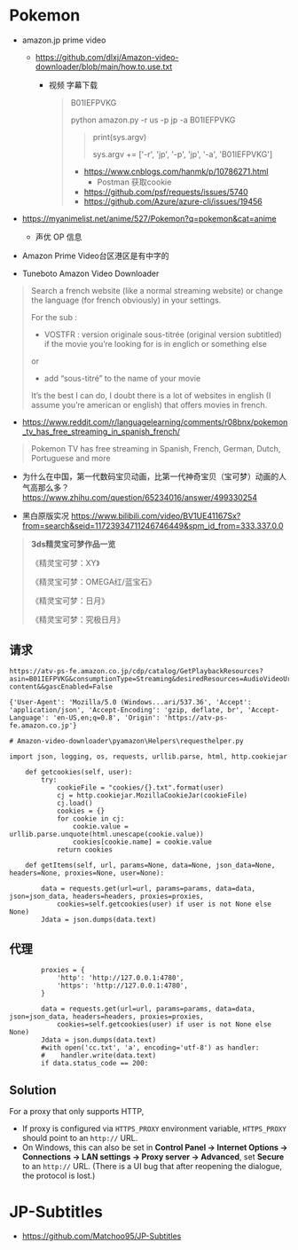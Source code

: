 

# Pokemon

- amazon.jp prime video

  - https://github.com/dlxj/Amazon-video-downloader/blob/main/how.to.use.txt

    - 视频 字幕下载

      > B01IEFPVKG
      >
      > python amazon.py -r us -p jp -a B01IEFPVKG
      >
      > >   print(sys.argv)
      > >
      > >   sys.argv += ['-r', 'jp', '-p', 'jp', '-a', 'B01IEFPVKG']
      >
      > - https://www.cnblogs.com/hanmk/p/10786271.html
      >   - Postman 获取cookie
      > - https://github.com/psf/requests/issues/5740
      > - https://github.com/Azure/azure-cli/issues/19456

- https://myanimelist.net/anime/527/Pokemon?q=pokemon&cat=anime
  - 声优 OP 信息

- Amazon Prime Video台区港区是有中字的
- Tuneboto Amazon Video Downloader

> Search a french website (like a normal streaming website) or change the language (for french obviously) in your settings.
>
> For the sub :
>
> - VOSTFR : version originale sous-titrée (original version subtitled) if the movie you’re looking for is in englich or something else
>
> or
>
> - add “sous-titré” to the name of your movie
>
> It’s the best I can do, I doubt there is a lot of websites in english (I assume you’re american or english) that offers movies in french.



- https://www.reddit.com/r/languagelearning/comments/r08bnx/pokemon_tv_has_free_streaming_in_spanish_french/

> Pokemon TV has free streaming in Spanish, French, German, Dutch, Portuguese and more



- 为什么在中国，第一代数码宝贝动画，比第一代神奇宝贝（宝可梦）动画的人气高那么多？
  https://www.zhihu.com/question/65234016/answer/499330254

- 黑白原版实况
https://www.bilibili.com/video/BV1UE41167Sx?from=search&seid=11723934711246746449&spm_id_from=333.337.0.0

> **3ds精灵宝可梦作品一览**
>
> 《精灵宝可梦：XY》
>
> 《精灵宝可梦：OMEGA红/蓝宝石》
>
> 《精灵宝可梦：日月》
>
> 《精灵宝可梦：究极日月》



## 请求



```
https://atv-ps-fe.amazon.co.jp/cdp/catalog/GetPlaybackResources?asin=B01IEFPVKG&consumptionType=Streaming&desiredResources=AudioVideoUrls%2CCatalogMetadata%2CPlaybackSettings%2CSubtitleUrls%2CForcedNarratives&deviceID=520ca3d5cb83a1e64073a33af6f9223d71b7df8d5d04af339491b272&deviceTypeID=AOAGZA014O5RE&firmware=1&marketplaceID=A1VC38T7YXB528&resourceUsage=ImmediateConsumption&videoMaterialType=Feature&deviceDrmOverride=CENC&deviceStreamingTechnologyOverride=DASH&deviceProtocolOverride=Https&supportedDRMKeyScheme=DUAL_KEY&operatingSystemName=Windows&operatingSystemVersion=10.0&customerID=A18CCOQSEH5B6B&token=dc080fd66f01cbcb73751fd8c12b8832&deviceBitrateAdaptationsOverride=CVBR%2CCBR&audioTrackId=all&playbackSettingsFormatVersion=1.0.0&titleDecorationScheme=primary-content&&gascEnabled=False
```

```
{'User-Agent': 'Mozilla/5.0 (Windows...ari/537.36', 'Accept': 'application/json', 'Accept-Encoding': 'gzip, deflate, br', 'Accept-Language': 'en-US,en;q=0.8', 'Origin': 'https://atv-ps-fe.amazon.co.jp'}

```



```
# Amazon-video-downloader\pyamazon\Helpers\requesthelper.py

import json, logging, os, requests, urllib.parse, html, http.cookiejar

    def getcookies(self, user):
        try:
            cookieFile = "cookies/{}.txt".format(user)
            cj = http.cookiejar.MozillaCookieJar(cookieFile)
            cj.load()
            cookies = {}
            for cookie in cj:
                cookie.value = urllib.parse.unquote(html.unescape(cookie.value))
                cookies[cookie.name] = cookie.value
            return cookies

    def getItems(self, url, params=None, data=None, json_data=None, headers=None, proxies=None, user=None):

        data = requests.get(url=url, params=params, data=data, json=json_data, headers=headers, proxies=proxies,
            cookies=self.getcookies(user) if user is not None else None)
        Jdata = json.dumps(data.text)
```

## 代理



```
        proxies = {
            'http': 'http://127.0.0.1:4780',
            'https': 'http://127.0.0.1:4780',
        }

        data = requests.get(url=url, params=params, data=data, json=json_data, headers=headers, proxies=proxies,
            cookies=self.getcookies(user) if user is not None else None)
        Jdata = json.dumps(data.text)
        #with open('cc.txt', 'a', encoding='utf-8') as handler:
        #    handler.write(data.text)
        if data.status_code == 200:
```





## Solution

For a proxy that only supports HTTP,

- If proxy is configured via `HTTPS_PROXY` environment variable, `HTTPS_PROXY` should point to an `http://` URL.
- On Windows, this can also be set in **Control Panel -> Internet Options -> Connections -> LAN settings -> Proxy server -> Advanced**, set **Secure** to an `http://` URL. (There is a UI bug that after reopening the dialogue, the protocol is lost.)



# JP-Subtitles

- https://github.com/Matchoo95/JP-Subtitles

